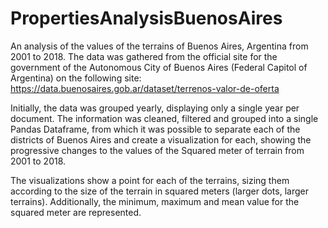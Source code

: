 # PropertiesAnalysisBuenosAires

An analysis of the values of the terrains of Buenos Aires, Argentina from 2001 to 2018. The data was gathered from the official site for the government of the Autonomous City of Buenos Aires (Federal Capitol of Argentina) on the following site: https://data.buenosaires.gob.ar/dataset/terrenos-valor-de-oferta

Initially, the data was grouped yearly, displaying only a single year per document. The information was cleaned, filtered and grouped into a single Pandas Dataframe, from which it was possible to separate each of the districts of Buenos Aires and create a visualization for each, showing the progressive changes to the values of the Squared meter of terrain from 2001 to 2018. 

The visualizations show a point for each of the terrains, sizing them according to the size of the terrain in squared meters (larger dots, larger terrains). Additionally, the minimum, maximum and mean value for the squared meter are represented.
